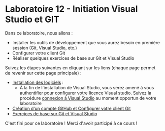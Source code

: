 # Laboratoire 12 - Initiation Visual Studio et GIT

Dans ce laboratoire, nous allons :

- Installer les outils de développement que vous aurez besoin en première session (Git, Visual Studio, etc.)
- Configurer votre client Git
- Réaliser quelques exercices de base sur Git et Visual Studio

Suivez les étapes suivantes en cliquant sur les liens (chaque page permet de revenir sur cette page principale) :

- [Installation des logiciels](LOGICIELS.md) :
  - À la fin de l'installation de Visual Studio, vous serez amené à vous authentifier pour configurer votre licence Visual studio. Suivez la procédure [connexion à Visual Studio](CONNEXTION_VS.md) au moment opportun de votre laboratoire
- [Création d'un compte GitHub et Configurer votre client Git](CONFIG_GIT.md)
- [Exercices de base sur Git et Visual Studio](EXERCICES.md)

C'est fini pour ce laboratoire ! Merci d'avoir participé à ce cours !

